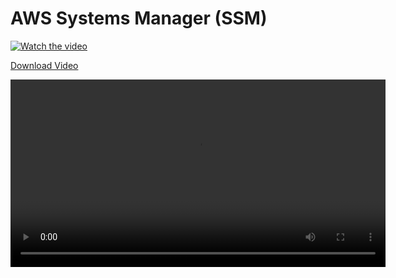 # AWS Systems Manager (SSM)


[![Watch the video](https://img.youtube.com/vi/UmMBu_k_5OQ/0.jpg)](https://youtu.be/UmMBu_k_5OQ?si=s6fP2_6utoeeBbmt)

[Download Video](ssm.mp4)

<video width="600" controls>
  <source src="ssm.mp4" type="video/mp4">
  Your browser does not support the video tag.
</video>